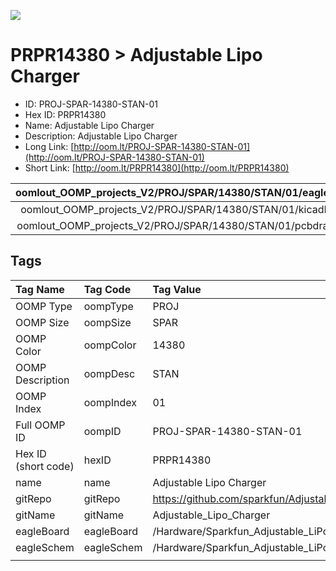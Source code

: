 


  
![][im]
# PRPR14380 > Adjustable Lipo Charger

- ID: PROJ-SPAR-14380-STAN-01
- Hex ID: PRPR14380
- Name: Adjustable Lipo Charger
- Description: Adjustable Lipo Charger
- Long Link: [http://oom.lt/PROJ-SPAR-14380-STAN-01](http://oom.lt/PROJ-SPAR-14380-STAN-01)
- Short Link: [http://oom.lt/PRPR14380](http://oom.lt/PRPR14380)
  

|oomlout_OOMP_projects_V2/PROJ/SPAR/14380/STAN/01/eagleImage.png|oomlout_OOMP_projects_V2/PROJ/SPAR/14380/STAN/01/eagleSchemImage.png|oomlout_OOMP_projects_V2/PROJ/SPAR/14380/STAN/01/kicadPcb3dFront.png|oomlout_OOMP_projects_V2/PROJ/SPAR/14380/STAN/01/kicadPcb3dBack.png|
| :---: | :---: | :---: | :---: |
|oomlout_OOMP_projects_V2/PROJ/SPAR/14380/STAN/01/kicadPcb3d.png|oomlout_OOMP_projects_V2/PROJ/SPAR/14380/STAN/01/bomBack.png|oomlout_OOMP_projects_V2/PROJ/SPAR/14380/STAN/01/bomFront.png|oomlout_OOMP_projects_V2/PROJ/SPAR/14380/STAN/01/pcbdraw.svg|
|oomlout_OOMP_projects_V2/PROJ/SPAR/14380/STAN/01/pcbdrawBack.svg||||

## Tags
  

|Tag Name|Tag Code|Tag Value|
| :--- | :--- | :--- |
|OOMP Type|oompType|PROJ|
|OOMP Size|oompSize|SPAR|
|OOMP Color|oompColor|14380|
|OOMP Description|oompDesc|STAN|
|OOMP Index|oompIndex|01|
|Full OOMP ID|oompID|PROJ-SPAR-14380-STAN-01|
|Hex ID (short code)|hexID|PRPR14380|
|name|name|Adjustable Lipo Charger|
|gitRepo|gitRepo|https://github.com/sparkfun/Adjustable_Lipo_Charger|
|gitName|gitName|Adjustable_Lipo_Charger|
|eagleBoard|eagleBoard|/Hardware/Sparkfun_Adjustable_LiPo_Charger.brd|
|eagleSchem|eagleSchem|/Hardware/Sparkfun_Adjustable_LiPo_Charger.sch|
||||



[im]: PROJ/SPAR/14380/STAN/01/kicadPcb3d_450.png

